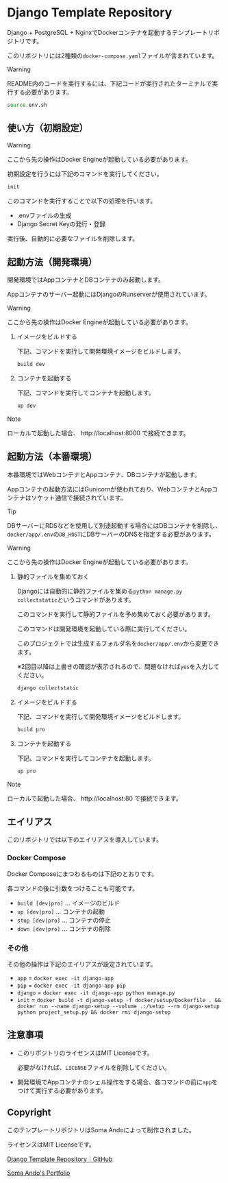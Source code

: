 # Django Template Repository

Django + PostgreSQL + NginxでDockerコンテナを起動するテンプレートリポジトリです。

このリポジトリには2種類の`docker-compose.yaml`ファイルが含まれています。

> [!WARNING]
> README内のコードを実行するには、下記コードが実行されたターミナルで実行する必要があります。
> 
> ``` bash
> source env.sh
> ```

## 使い方（初期設定）

> [!WARNING]
> ここから先の操作はDocker Engineが起動している必要があります。

初期設定を行うには下記のコマンドを実行してください。

``` bash
init
```

このコマンドを実行することで以下の処理を行います。

- .envファイルの生成
- Django Secret Keyの発行・登録

実行後、自動的に必要なファイルを削除します。

## 起動方法（開発環境）

   開発環境ではAppコンテナとDBコンテナのみ起動します。

   Appコンテナのサーバー起動にはDjangoのRunserverが使用されています。

> [!WARNING]
> ここから先の操作はDocker Engineが起動している必要があります。

   1. イメージをビルドする

      下記、コマンドを実行して開発環境イメージをビルドします。

      ``` bash
      build dev
      ```

   2. コンテナを起動する

      下記、コマンドを実行してコンテナを起動します。

      ``` bash
      up dev
      ```

> [!NOTE]
> ローカルで起動した場合、 http://localhost:8000 で接続できます。

## 起動方法（本番環境）

   本番環境ではWebコンテナとAppコンテナ、DBコンテナが起動します。

   Appコンテナの起動方法にはGunicornが使われており、WebコンテナとAppコンテナはソケット通信で接続されています。

> [!TIP]
> DBサーバーにRDSなどを使用して別途起動する場合にはDBコンテナを削除し、`docker/app/.env`の`DB_HOST`にDBサーバーのDNSを指定する必要があります。

> [!WARNING]
> ここから先の操作はDocker Engineが起動している必要があります。

   1. 静的ファイルを集めておく

      Djangoには自動的に静的ファイルを集める`python manage.py collectstatic`というコマンドがあります。

      このコマンドを実行して静的ファイルを予め集めておく必要があります。

      このコマンドは開発環境を起動している際に実行してください。

      このプロジェクトでは生成するフォルダ名を`docker/app/.env`から変更できます。

      ※2回目以降は上書きの確認が表示されるので、問題なければ`yes`を入力してください。

      ``` bash
      django collectstatic
      ```

   2. イメージをビルドする

      下記、コマンドを実行して開発環境イメージをビルドします。

      ``` bash
      build pro
      ```

   3. コンテナを起動する

      下記、コマンドを実行してコンテナを起動します。

      ``` bash
      up pro
      ```

> [!NOTE]
> ローカルで起動した場合、 http://localhost:80 で接続できます。

## エイリアス

このリポジトリでは以下のエイリアスを導入しています。

### Docker Compose

Docker Composeにまつわるものは下記のとおりです。

各コマンドの後に引数をつけることも可能です。

- `build [dev|pro]` ... イメージのビルド
- `up [dev|pro]` ... コンテナの起動
- `stop [dev|pro]` ... コンテナの停止
- `down [dev|pro]` ... コンテナの削除

### その他

その他の操作は下記のエイリアスが設定されています。

- `app` = `docker exec -it django-app`
- `pip` = `docker exec -it django-app pip`
- `django` = `docker exec -it django-app python manage.py`
- `init` = `docker build -t django-setup -f docker/setup/Dockerfile . && docker run --name django-setup --volume .:/setup --rm django-setup python project_setup.py && docker rmi django-setup`

## 注意事項

- このリポジトリのライセンスはMIT Licenseです。

  必要がなければ、`LICENSE`ファイルを削除してください。

- 開発環境でAppコンテナのシェル操作をする場合、各コマンドの前に`app`をつけて実行する必要があります。

## Copyright

このテンプレートリポジトリはSoma Andoによって制作されました。

ライセンスはMIT Licenseです。

[Django Template Repository｜GitHub](https://github.com/somando/DjangoTemplate)

[Soma Ando's Portfolio](https://somando.jp)

